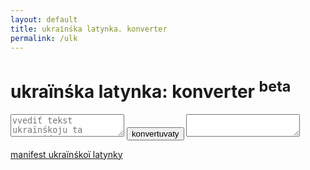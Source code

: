 ```yaml
---
layout: default
title: ukraїnśka latynka. konverter
permalink: /ulk
---
```

<h1 id="ulk-title">ukraїnśka latynka: konverter&nbsp;<sup><span id="beta">beta</span></sup></h1>
<form id="ulk-form" action="">
  <textarea name="input" id="ulk-input" placeholder="vvediť tekst ukraїnśkoju ta natysniť “konvertuvaty”"></textarea>
  <button type="button" id="ulk-submit">konvertuvaty</button>
  <textarea name="output" id="ulk-output" readonly></textarea>
</form>

<a id="manifest" href="https://nachasi.com/ul/manifest/">manifest ukraїnśkoї latynky</a>

<script>
	$(function() {

		var a = {
			"А": "A", "а": "a",
			"Б": "B", "б": "b",
			"В": "V", "в": "v",
			"Г": "G", "г": "g",
			"Ґ": "Ğ", "ґ": "ğ",
			"Д": "D", "д": "d",
			"Е": "E", "е": "e",
			"Є": "Je", "є": "je",
			"Ж": "Ž", "ж": "ž",
			"З": "Z", "з": "z",
			"И": "Y", "и": "y",
			"І": "I", "і": "i",
			"Ї": "Ї", "ї": "ї",
			"Й": "J", "й": "j",
			"К": "K", "к": "k",
			"Л": "L", "л": "l",
			"М": "M", "м": "m",
			"Н": "N", "н": "n",
			"О": "O", "о": "o",
			"П": "P", "п": "p",
			"Р": "R", "р": "r",
			"С": "S", "с": "s",
			"Т": "T", "т": "t",
			"У": "U", "у": "u",
			"Ф": "F", "ф": "f",
			"Х": "H", "х": "h",
			"Ц": "C", "ц": "c",
			"Ч": "Č", "ч": "č",
			"Ш": "Š", "ш": "š",
			"Щ": "Šč", "щ": "šč",
			"ь": "'",
			"Ю": "Ju", "ю": "ju",
			"Я": "Ja", "я": "ja"
		};

		function transliterate(word){
			return word.split('').map(function (char) {
				return a[char] || char;
			}).join("");
		};

		$('#ulk-submit').on('click', function() {
			var value = transliterate($('#ulk-input').val());
			var output = $('#ulk-output');
			if (output.val() !== "") {
				output.empty();
			};
			output.append(value);
		});
	})
</script>


